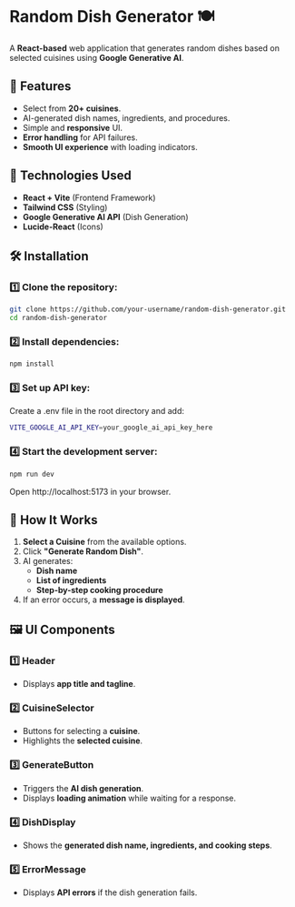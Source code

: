# Random Dish Generator 🍽️

A **React-based** web application that generates random dishes based on selected cuisines using **Google Generative AI**.

## 🚀 Features

- Select from **20+ cuisines**.
- AI-generated dish names, ingredients, and procedures.
- Simple and **responsive** UI.
- **Error handling** for API failures.
- **Smooth UI experience** with loading indicators.

## 📌 Technologies Used

- **React + Vite** (Frontend Framework)
- **Tailwind CSS** (Styling)
- **Google Generative AI API** (Dish Generation)
- **Lucide-React** (Icons)

## 🛠️ Installation

### 1️⃣ Clone the repository:
```sh
git clone https://github.com/your-username/random-dish-generator.git
cd random-dish-generator
```
### 2️⃣ Install dependencies:
```sh
npm install
```
### 3️⃣ Set up API key:
Create a .env file in the root directory and add:
```sh
VITE_GOOGLE_AI_API_KEY=your_google_ai_api_key_here
```
### 4️⃣ Start the development server:
```sh
npm run dev
```
Open http://localhost:5173 in your browser.

## 🔧 How It Works

1. **Select a Cuisine** from the available options.  
2. Click **"Generate Random Dish"**.  
3. AI generates:  
   - **Dish name**  
   - **List of ingredients**  
   - **Step-by-step cooking procedure**  
4. If an error occurs, a **message is displayed**.  


## 🖼️ UI Components

### 1️⃣ **Header**
- Displays **app title and tagline**.  

### 2️⃣ **CuisineSelector**
- Buttons for selecting a **cuisine**.  
- Highlights the **selected cuisine**.  

### 3️⃣ **GenerateButton**
- Triggers the **AI dish generation**.  
- Displays **loading animation** while waiting for a response.  

### 4️⃣ **DishDisplay**
- Shows the **generated dish name, ingredients, and cooking steps**.  

### 5️⃣ **ErrorMessage**
- Displays **API errors** if the dish generation fails.  
